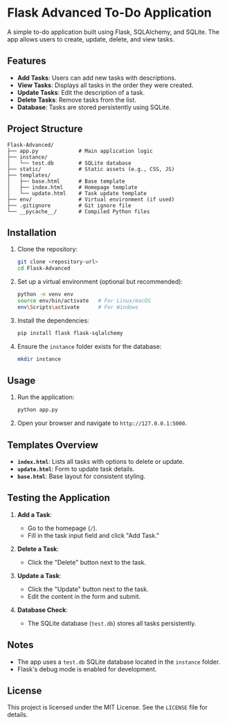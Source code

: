# Flask Advanced To-Do Application

A simple to-do application built using Flask, SQLAlchemy, and SQLite. The app allows users to create, update, delete, and view tasks.

## Features

- **Add Tasks**: Users can add new tasks with descriptions.
- **View Tasks**: Displays all tasks in the order they were created.
- **Update Tasks**: Edit the description of a task.
- **Delete Tasks**: Remove tasks from the list.
- **Database**: Tasks are stored persistently using SQLite.

## Project Structure

```
Flask-Advanced/
├── app.py             # Main application logic
├── instance/
│   └── test.db        # SQLite database
├── static/            # Static assets (e.g., CSS, JS)
├── templates/
│   ├── base.html      # Base template
│   ├── index.html     # Homepage template
│   └── update.html    # Task update template
├── env/               # Virtual environment (if used)
├── .gitignore         # Git ignore file
└── __pycache__/       # Compiled Python files
```

## Installation

1. Clone the repository:
   ```bash
   git clone <repository-url>
   cd Flask-Advanced
   ```

2. Set up a virtual environment (optional but recommended):
   ```bash
   python -m venv env
   source env/bin/activate   # For Linux/macOS
   env\Scripts\activate      # For Windows
   ```

3. Install the dependencies:
   ```bash
   pip install flask flask-sqlalchemy
   ```

4. Ensure the `instance` folder exists for the database:
   ```bash
   mkdir instance
   ```

## Usage

1. Run the application:
   ```bash
   python app.py
   ```

2. Open your browser and navigate to `http://127.0.0.1:5000`.

## Templates Overview

- **`index.html`**: Lists all tasks with options to delete or update.
- **`update.html`**: Form to update task details.
- **`base.html`**: Base layout for consistent styling.

## Testing the Application

1. **Add a Task**:
   - Go to the homepage (`/`).
   - Fill in the task input field and click "Add Task."

2. **Delete a Task**:
   - Click the "Delete" button next to the task.

3. **Update a Task**:
   - Click the "Update" button next to the task.
   - Edit the content in the form and submit.

4. **Database Check**:
   - The SQLite database (`test.db`) stores all tasks persistently.

## Notes

- The app uses a `test.db` SQLite database located in the `instance` folder.
- Flask's debug mode is enabled for development.

## License

This project is licensed under the MIT License. See the `LICENSE` file for details.

